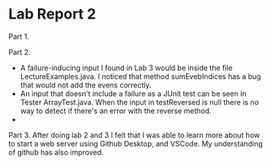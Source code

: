 # Lab Report 2

Part 1.


Part 2.
- A failure-inducing input I found in Lab 3 would be inside the file LectureExamples.java. I noticed that method sumEvebIndices has a
bug that would not add the evens correctly.
- An input that doesn't include a failure as a JUnit test can be seen in Tester ArrayTest.java. When the input in testReversed is null there is no way to detect if there's an error with the reverse method.
-
Part 3. After doing lab 2 and 3 I felt that I was able to learn more about how to start a web server using Github Desktop, and VSCode. My understanding of github has also improved.